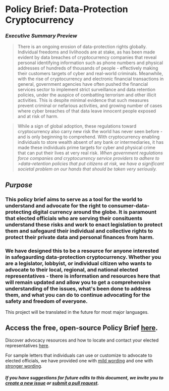# Policy Brief: Data-Protection Cryptocurrency 


### _Executive Summary_ *Preview*
>There is an ongoing erosion of data-protection rights globally. Individual freedoms and livlihoods are at stake, as has been made evident by data breaches of cryptocurrency companies that reveal personal identifying information such as phone numbers and physical addresses of hundreds of thousands of people - effectively making their customers targets of cyber and real-world criminals. Meanwhile, with the rise of cryptocurrency and electronic financial transactions in general, government agencies have often pushed the financial services sector to implement strict surveillance and data retention policies, under the auspice of combatting terrorism and other illicit activities. This is despite minimal evidence that such measures prevent criminal or nefarious activities, and growing number of cases where cyber breaches of that data leave innocent people exposed and at risk of harm. 

>While a sign of global adoption, these regulations toward cryptocurrency also carry new risk the world has never seen before - and is only beginning to comprehend. With cryptocurrency enabling individuals to store wealth absent of any bank or intermediaries, it has made these individuals prime targets for cyber and physical crime that can put their lives at very real risk. *When government regulations force companies and cryptocurrency service providers to adhere to >data-retention policies that put citizens at risk, we have a significant societal problem on our hands that should be taken very seriously.*


## _Purpose_ 
### This policy brief aims to serve as a tool for the world to understand and advocate for the right to consumer-data-protecting digital currency around the globe. It is paramount that elected officials who are serving their consituents understand these risks and work to enact legislation to protect them and safegaurd their individual and collective rights to protect their private data and personal finances from harm. 

### We have designed this to be a resource for anyone interested in safegaurding data-protection cryptocurrency. Whether you are a legislator, lobbyist, or individual citizen who wants to advocate to their local, regional, and national elected representatives - there is information and resources here that will remain updated and allow you to get a comprehensive understanding of the issues, what's been done to address them, and what you can do to continue advocating for the safety and freedom of everyone. 
This project will be translated in the future for most major languages. 

## Access the free, open-source Policy Brief [here](https://github.com/monero-outreach/policy-brief/blob/main/brief.md). 

Discover advocacy resources and how to locate and contact your elected representatives [here](https://github.com/monero-outreach/policy-brief/blob/main/advocacy-resources.md).

For sample letters that individuals can use or customize to advocate to elected officials, we have provided one with [mild wording](https://github.com/monero-outreach/policy-brief/blob/main/sample-letter-1.md) and one with [stronger wording](https://github.com/monero-outreach/policy-brief/blob/main/sample-letter-2.md).

#### _If you have suggestions for future edits to this document, we invite you to [create a new issue](https://github.com/monero-outreach/policy-brief/issues) or [submit a pull request](https://github.com/monero-outreach/policy-brief/pulls)._ 
